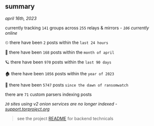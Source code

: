 
## summary
_april 16th, 2023_

currently tracking `141` groups across `255` relays & mirrors - _`106` currently online_

⏲ there have been `2` posts within the `last 24 hours`

🦈 there have been `168` posts within the `month of april`

🪐 there have been `970` posts within the `last 90 days`

🏚 there have been `1056` posts within the `year of 2023`

🦕 there have been `5747` posts `since the dawn of ransomwatch`

there are `71` custom parsers indexing posts

_`20` sites using v2 onion services are no longer indexed - [support.torproject.org](https://support.torproject.org/onionservices/v2-deprecation/)_

> see the project [README](https://github.com/joshhighet/ransomwatch#ransomwatch--) for backend technicals
